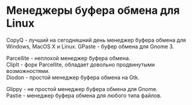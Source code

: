# Менеджеры буфера обмена для Linux

CopyQ - лучший на сегодняшний день менеджер буфера обмена для Windows, MacOS X и Linux.
GPaste - буфер обмена для Gnome 3. 

Parcellite - неплохой менеджер буфера обмена.  
ClipIt - форк Parcellite, обладает довольно продвинутыми возможностями.  
Diodon - простой менеджер буфера обмена на Gtk.  
 
Glippy - не простой менеджер буфера обмена для Gnome.  
Pastie - менеджер буфера обмена для любого типа файлов.  
